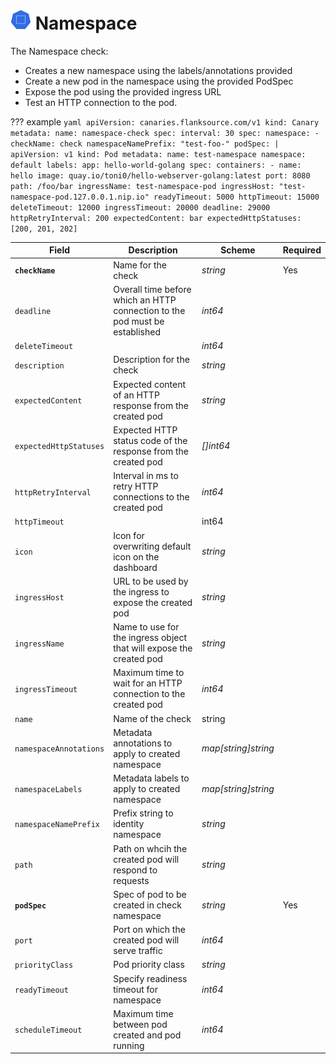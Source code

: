 # <img src='https://raw.githubusercontent.com/flanksource/flanksource-ui/main/src/icons/namespace.svg' style='height: 32px'/> Namespace

The Namespace check:

* Creates a new namespace using the labels/annotations provided
* Create a new pod in the namespace using the provided PodSpec
* Expose the pod using the provided ingress URL
* Test an HTTP connection to the pod.

??? example
     ```yaml
      apiVersion: canaries.flanksource.com/v1
      kind: Canary
      metadata:
        name: namespace-check
      spec:
        interval: 30
        spec:
          namespace:
            - checkName: check
              namespaceNamePrefix: "test-foo-"
              podSpec: |
                apiVersion: v1
                kind: Pod
                metadata:
                  name: test-namespace
                  namespace: default
                  labels:
                    app: hello-world-golang
                spec:
                  containers:
                    - name: hello
                      image: quay.io/toni0/hello-webserver-golang:latest
              port: 8080
              path: /foo/bar
              ingressName: test-namespace-pod
              ingressHost: "test-namespace-pod.127.0.0.1.nip.io"
              readyTimeout: 5000
              httpTimeout: 15000
              deleteTimeout: 12000
              ingressTimeout: 20000
              deadline: 29000
              httpRetryInterval: 200
              expectedContent: bar
              expectedHttpStatuses: [200, 201, 202]
     ```

| Field | Description | Scheme | Required |
| ----- | ----------- | ------ | -------- |
| **`checkName`** | Name for the check | *string* | Yes |
| `deadline` | Overall time before which an HTTP connection to the pod must be established | *int64* |  |
| `deleteTimeout` |  | *int64* |  |
| `description` | Description for the check | *string* |  |
| `expectedContent` | Expected content of an HTTP response from the created pod | *string* |  |
| `expectedHttpStatuses` | Expected HTTP status code of the response from the created pod | *\[\]int64* |  |
| `httpRetryInterval` | Interval in ms to retry HTTP connections to the created pod | *int64* |  |
| `httpTimeout` |  | int64 |  |
| `icon` | Icon for overwriting default icon on the dashboard | *string* |  |
| `ingressHost` | URL to be used by the ingress to expose the created pod | *string* |  |
| `ingressName` | Name to use for the ingress object that will expose the created pod | *string* |  |
| `ingressTimeout` | Maximum time to wait for an HTTP connection to the created pod | *int64* |  |
| `name` | Name of the check | string |  |
| `namespaceAnnotations` | Metadata annotations to apply to created namespace | *map[string]string* |  |
| `namespaceLabels` | Metadata labels to apply to created namespace | *map[string]string* |  |
| `namespaceNamePrefix` | Prefix string to identity namespace | *string* |  |
| `path` | Path on whcih the created pod will respond to requests | *string* |  |
| **`podSpec`** | Spec of pod to be created in check namespace | *string* | Yes |
|`port` | Port on which the created pod will serve traffic | *int64* |  |
| `priorityClass` | Pod priority class | *string* |  |
| `readyTimeout` | Specify readiness timeout for namespace | *int64* |  |
| `scheduleTimeout` | Maximum time between pod created and pod running | *int64* |  |


